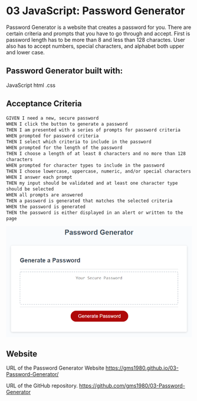 # 03 JavaScript: Password Generator

Password Generator is a website that creates a password for you.  There are certain criteria and prompts 
that you have to go through and accept.  First is password length has to be more than 8 and less than 128
charactes.  User also has to accept numbers, special characters, and alphabet both upper and lower case. 


## Password Generator built with:
JavaScript
html
.css

## Acceptance Criteria

```
GIVEN I need a new, secure password
WHEN I click the button to generate a password
THEN I am presented with a series of prompts for password criteria
WHEN prompted for password criteria
THEN I select which criteria to include in the password
WHEN prompted for the length of the password
THEN I choose a length of at least 8 characters and no more than 128 characters
WHEN prompted for character types to include in the password
THEN I choose lowercase, uppercase, numeric, and/or special characters
WHEN I answer each prompt
THEN my input should be validated and at least one character type should be selected
WHEN all prompts are answered
THEN a password is generated that matches the selected criteria
WHEN the password is generated
THEN the password is either displayed in an alert or written to the page
```

![password generator demo](./Assets/03-javascript-homework-demo.png)

## Website

URL of the Password Generator Website
https://gms1980.github.io/03-Password-Generator/
 
URL of the GitHub repository. 
https://github.com/gms1980/03-Password-Generator
